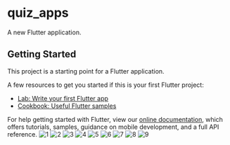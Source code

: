 # quiz_apps

A new Flutter application.

## Getting Started

This project is a starting point for a Flutter application.

A few resources to get you started if this is your first Flutter project:

- [Lab: Write your first Flutter app](https://flutter.dev/docs/get-started/codelab)
- [Cookbook: Useful Flutter samples](https://flutter.dev/docs/cookbook)

For help getting started with Flutter, view our
[online documentation](https://flutter.dev/docs), which offers tutorials,
samples, guidance on mobile development, and a full API reference.
![1](https://user-images.githubusercontent.com/72139490/99756429-f5e69d00-2b0e-11eb-87c6-711964c39bd7.JPG)
![2](https://user-images.githubusercontent.com/72139490/99756511-2af2ef80-2b0f-11eb-839c-5a342f2c2f3b.jpg)
![3](https://user-images.githubusercontent.com/72139490/99756503-23cbe180-2b0f-11eb-8f07-b7e43fa4f95b.jpg)
![4](https://user-images.githubusercontent.com/72139490/99756495-1ca4d380-2b0f-11eb-8c28-0d21bf44f3f4.jpg)
![5](https://user-images.githubusercontent.com/72139490/99756472-11ea3e80-2b0f-11eb-949d-e1ee2c365b9c.jpg)
![6](https://user-images.githubusercontent.com/72139490/99756453-08f96d00-2b0f-11eb-851c-3a4f7a38eeef.jpg)
![7](https://user-images.githubusercontent.com/72139490/99756444-026af580-2b0f-11eb-90b3-bd632f451e5d.jpg)
![8](https://user-images.githubusercontent.com/72139490/99756437-fd0dab00-2b0e-11eb-883c-5f9cd785ee8d.jpg)
![9](https://user-images.githubusercontent.com/72139490/99756432-f848f700-2b0e-11eb-8ea9-57c884096000.jpg)



